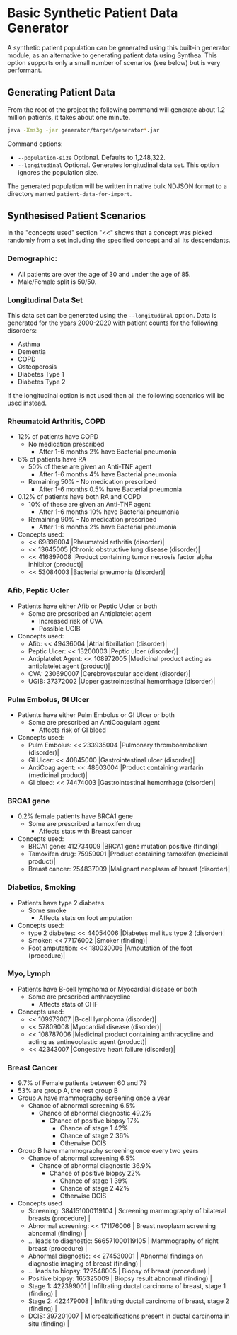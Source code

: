 # Basic Synthetic Patient Data Generator
A synthetic patient population can be generated using this built-in generator module, as an alternative to generating patient data using Synthea. 
This option supports only a small number of scenarios (see below) but is very performant.

## Generating Patient Data
From the root of the project the following command will generate about 1.2 million patients, it takes about one minute.
```bash
java -Xms3g -jar generator/target/generator*.jar
``` 
Command options:
- `--population-size` Optional. Defaults to 1,248,322.
- `--longitudinal` Optional. Generates longitudinal data set. This option ignores the population size. 

The generated population will be written in native bulk NDJSON format to a directory named `patient-data-for-import`.

## Synthesised Patient Scenarios
In the "concepts used" section "<<" shows that a concept was picked randomly from a set including the specified concept and all its descendants.

### Demographic:
- All patients are over the age of 30 and under the age of 85.
- Male/Female split is 50/50. 

### Longitudinal Data Set
This data set can be generated using the `--longitudinal` option.
Data is generated for the years 2000-2020 with patient counts for the following disorders:
- Asthma
- Dementia
- COPD
- Osteoporosis
- Diabetes Type 1
- Diabetes Type 2

If the longitudinal option is not used then all the following scenarios will be used instead.

### Rheumatoid Arthritis, COPD
- 12% of patients have COPD
    - No medication prescribed
        - After 1-6 months 2% have Bacterial pneumonia
- 6% of patients have RA
    - 50% of these are given an Anti-TNF agent
        - After 1-6 months 4% have Bacterial pneumonia
    - Remaining 50% - No medication prescribed
        - After 1-6 months 0.5% have Bacterial pneumonia
- 0.12% of patients have both RA and COPD
    - 10% of these are given an Anti-TNF agent
        - After 1-6 months 10% have Bacterial pneumonia
    - Remaining 90% - No medication prescribed
        - After 1-6 months 2% have Bacterial pneumonia
- Concepts used:
  - << 69896004 |Rheumatoid arthritis (disorder)|
  - << 13645005 |Chronic obstructive lung disease (disorder)|
  - << 416897008 |Product containing tumor necrosis factor alpha inhibitor (product)|
  - << 53084003 |Bacterial pneumonia (disorder)|

### Afib, Peptic Ucler
- Patients have either Afib or Peptic Ucler or both
  - Some are prescribed an Antiplatelet agent
    - Increased risk of CVA
    - Possible UGIB
- Concepts used:
  - Afib: << 49436004 |Atrial fibrillation (disorder)|
  - Peptic Ulcer: << 13200003 |Peptic ulcer (disorder)|
  - Antiplatelet Agent: << 108972005 |Medicinal product acting as antiplatelet agent (product)|
  - CVA: 230690007 |Cerebrovascular accident (disorder)|
  - UGIB: 37372002 |Upper gastrointestinal hemorrhage (disorder)|

### Pulm Embolus, GI Ulcer
- Patients have either Pulm Embolus or GI Ulcer or both
  - Some are prescribed an AntiCoagulant agent
    - Affects risk of GI bleed
- Concepts used:
  - Pulm Embolus: << 233935004 |Pulmonary thromboembolism (disorder)|
  - GI Ulcer: << 40845000 |Gastrointestinal ulcer (disorder)|
  - AntiCoag agent: << 48603004 |Product containing warfarin (medicinal product)|
  - GI bleed: << 74474003 |Gastrointestinal hemorrhage (disorder)|

### BRCA1 gene
- 0.2% female patients have BRCA1 gene
  - Some are prescribed a tamoxifen drug
    - Affects stats with Breast cancer
- Concepts used:
  - BRCA1 gene: 412734009 |BRCA1 gene mutation positive (finding)|
  - Tamoxifen drug: 75959001 |Product containing tamoxifen (medicinal product)|
  - Breast cancer: 254837009 |Malignant neoplasm of breast (disorder)|

### Diabetics, Smoking
- Patients have type 2 diabetes
  - Some smoke
    - Affects stats on foot amputation
- Concepts used:
  - type 2 diabetes: << 44054006 |Diabetes mellitus type 2 (disorder)|
  - Smoker: << 77176002 |Smoker (finding)|
  - Foot amputation: << 180030006 |Amputation of the foot (procedure)|

### Myo, Lymph
- Patients have B-cell lymphoma or Myocardial disease or both
  - Some are prescribed anthracycline
    - Affects stats of CHF
- Concepts used:
  - << 109979007 |B-cell lymphoma (disorder)|
  - << 57809008 |Myocardial disease (disorder)|
  - << 108787006 |Medicinal product containing anthracycline and acting as antineoplastic agent (product)|
  - << 42343007 |Congestive heart failure (disorder)|

### Breast Cancer
- 9.7% of Female patients between 60 and 79
- 53% are group A, the rest group B
- Group A have mammography screening once a year
  - Chance of abnormal screening 6.5%
    - Chance of abnormal diagnostic 49.2%
      - Chance of positive biopsy 17%
        - Chance of stage 1 42%
        - Chance of stage 2 36%
        - Otherwise DCIS
- Group B have mammography screening once every two years
  - Chance of abnormal screening 6.5%
    - Chance of abnormal diagnostic 36.9%
      - Chance of positive biopsy 22%
        - Chance of stage 1 39%
        - Chance of stage 2 42%
        - Otherwise DCIS
- Concepts used
  - Screening: 384151000119104 | Screening mammography of bilateral breasts (procedure) |
  - Abnormal screening: << 171176006 | Breast neoplasm screening abnormal (finding) |
  - ... leads to diagnostic: 566571000119105 | Mammography of right breast (procedure) |
  - Abnormal diagnostic: << 274530001 | Abnormal findings on diagnostic imaging of breast (finding) |
  - ... leads to biopsy: 122548005 | Biopsy of breast (procedure) |
  - Positive biopsy: 165325009 | Biopsy result abnormal (finding) |
  - Stage 1: 422399001 | Infiltrating ductal carcinoma of breast, stage 1 (finding) |
  - Stage 2: 422479008 | Infiltrating ductal carcinoma of breast, stage 2 (finding) |
  - DCIS: 397201007 | Microcalcifications present in ductal carcinoma in situ (finding) |
